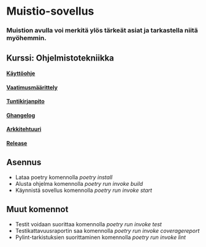 # Muistio-sovellus

###  Muistion avulla voi merkitä ylös tärkeät asiat ja tarkastella niitä myöhemmin.


## Kurssi: Ohjelmistotekniikka

#### [Käyttöohje](https://github.com/venlavanhala/ot_harjoitustyo/blob/main/dokumentaatio/ohje.md)
#### [Vaatimusmäärittely](https://github.com/venlavanhala/ot_harjoitustyo/blob/main/dokumentaatio/vaatimusmaarittely.md)
#### [Tuntikirjanpito](https://github.com/venlavanhala/ot_harjoitustyo/blob/main/dokumentaatio/tuntikirjanpito.md)
#### [Ghangelog](https://github.com/venlavanhala/ot_harjoitustyo/blob/main/dokumentaatio/changelog.md)
#### [Arkkitehtuuri](https://github.com/venlavanhala/ot_harjoitustyo/blob/main/dokumentaatio/arkkitehtuuri.md)
#### [Release](https://github.com/venlavanhala/ot_harjoitustyo/releases/tag/viikko5)

## Asennus

- Lataa poetry komennolla *poetry install*
- Alusta ohjelma komennolla *poetry run invoke build*
- Käynnistä sovellus komennolla *poetry run invoke start*

## Muut komennot

- Testit voidaan suorittaa komennolla *poetry run invoke test*
- Testikattavuusraportin saa komennolla *poetry run invoke coveragereport*
- Pylint-tarkistuksien suorittaminen komennolla *poetry run invoke lint*
